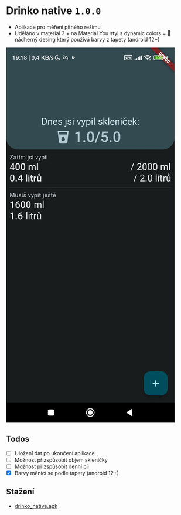 # Drinko native `1.0.0`
- Aplikace pro měření pitného režimu
- Uděláno v material 3 + na Material You styl s dynamic colors = 💙 nádherný desing který používá barvy z tapety (android 12+)

![demo](./demo.jpg)

## Todos
- [ ] Uložení dat po ukončení aplikace
- [ ] Možnost přizspůsobit objem skleničky
- [ ] Možnost přizspůsobit denní cíl
- [x] Barvy měnící se podle tapety (android 12+)

## Stažení
- [drinko_native.apk](https://github.com/MiftikCZ/drinko_native/blob/master/drinko_native.apk?raw=true)
